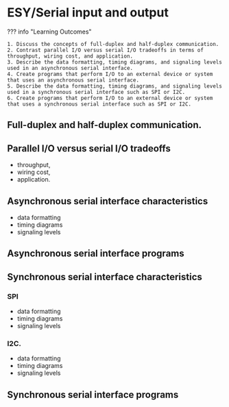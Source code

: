 # ESY/Serial input and output

??? info "Learning Outcomes"

    1. Discuss the concepts of full-duplex and half-duplex communication.
    2. Contrast parallel I/O versus serial I/O tradeoffs in terms of throughput, wiring cost, and application.
    3. Describe the data formatting, timing diagrams, and signaling levels used in an asynchronous serial interface.
    4. Create programs that perform I/O to an external device or system that uses an asynchronous serial interface.
    5. Describe the data formatting, timing diagrams, and signaling levels used in a synchronous serial interface such as SPI or I2C.
    6. Create programs that perform I/O to an external device or system that uses a synchronous serial interface such as SPI or I2C.

## Full-duplex and half-duplex communication.

## Parallel I/O versus serial I/O tradeoffs

- throughput, 
- wiring cost, 
- application.

## Asynchronous serial interface characteristics 

- data formatting
- timing diagrams
- signaling levels

## Asynchronous serial interface programs


## Synchronous serial interface characteristics

### SPI

- data formatting
- timing diagrams
- signaling levels

### I2C.

- data formatting
- timing diagrams
- signaling levels

## Synchronous serial interface programs
